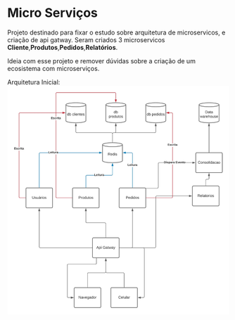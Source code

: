 # Micro Serviços

Projeto destinado para fixar o estudo sobre arquitetura de microservicos, e criação de api gatway.
Seram criados 3 microservicos **Cliente**,**Produtos**,**Pedidos**,**Relatórios**.

Ideia com esse projeto e remover dúvidas sobre a criação de um ecosistema com microserviços.

Arquitetura Inicial:
![Diagrama](https://raw.githubusercontent.com/atila-rampazo/microservices/main/diagrama.jpg)
